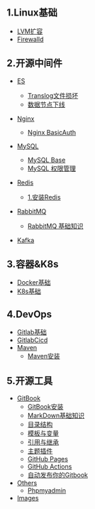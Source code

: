 
## 1.Linux基础

- [LVM扩容](0-1.Linux基础/1-LVM扩容.md)
- [Firewalld](0-1.Linux基础/Firewalld.md)

## 2.开源中间件

- [ES](1-2.开源中间件/0-ES/README.md)

    - [Translog文件损坏](1-2.开源中间件/0-ES/Translog文件损坏.md)
    - [数据节点下线](1-2.开源中间件/0-ES/数据节点下线.md)
- [Nginx](1-2.开源中间件/1-Nginx/README.md)

    - [Nginx BasicAuth](1-2.开源中间件/1-Nginx/Nginx-BasicAuth.md)
- [MySQL](1-2.开源中间件/3-MySQL/README.md)

    - [MySQL Base](1-2.开源中间件/3-MySQL/MySQL-Base.md)
    - [MySQL 权限管理](1-2.开源中间件/3-MySQL/MySQL-权限管理.md)
- [Redis](1-2.开源中间件/4-Redis/README.md)

    - [1.安装Redis](1-2.开源中间件/4-Redis/0-1.安装Redis.md)
- [RabbitMQ](1-2.开源中间件/5-RabbitMQ/README.md)

    - [RabbitMQ 基础知识](1-2.开源中间件/5-RabbitMQ/RabbitMQ-基础知识.md)
- [Kafka](1-2.开源中间件/6-Kafka/README.md)


## 3.容器&K8s

- [Docker基础]()
- [K8s基础]()

## 4.DevOps

- [Gitlab基础]()
- [GitlabCicd]()
- [Maven]()
    - [Maven安装](3-4.DevOps/3-Maven/Maven安装.md)

## 5.开源工具

- [GitBook]()
    - [GitBook安装](4-5.开源工具/0-GitBook/0-GitBook安装.md)
    - [MarkDown基础知识](4-5.开源工具/0-GitBook/1-MarkDown基础知识.md)
    - [目录结构](4-5.开源工具/0-GitBook/2-目录结构.md)
    - [模板与变量](4-5.开源工具/0-GitBook/3-模板与变量.md)
    - [引用与继承](4-5.开源工具/0-GitBook/4-引用与继承.md)
    - [主题插件](4-5.开源工具/0-GitBook/5-主题插件.md)
    - [GitHub Pages](4-5.开源工具/0-GitBook/6-GitHub-Pages.md)
    - [GitHub Actions](4-5.开源工具/0-GitBook/7-GitHub-Actions.md)
    - [自动发布你的Gitbook](4-5.开源工具/0-GitBook/8-自动发布你的Gitbook.md)
- [Others]()
    - [Phpmyadmin](4-5.开源工具/100-Others/phpmyadmin.md)
- [Images]()